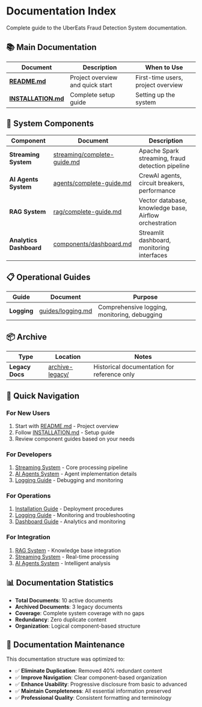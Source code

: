 # Documentation Index

Complete guide to the UberEats Fraud Detection System documentation.

## 📚 Main Documentation

| Document | Description | When to Use |
|----------|-------------|-------------|
| **[README.md](readme.md)** | Project overview and quick start | First-time users, project overview |
| **[INSTALLATION.md](installation.md)** | Complete setup guide | Setting up the system |

## 🔧 System Components

| Component | Document | Description |
|-----------|----------|-------------|
| **Streaming System** | [streaming/complete-guide.md](streaming/complete-guide.md) | Apache Spark streaming, fraud detection pipeline |
| **AI Agents System** | [agents/complete-guide.md](agents/complete-guide.md) | CrewAI agents, circuit breakers, performance |
| **RAG System** | [rag/complete-guide.md](rag/complete-guide.md) | Vector database, knowledge base, Airflow orchestration |
| **Analytics Dashboard** | [components/dashboard.md](components/dashboard.md) | Streamlit dashboard, monitoring interfaces |

## 📋 Operational Guides

| Guide | Document | Purpose |
|-------|----------|---------|
| **Logging** | [guides/logging.md](guides/logging.md) | Comprehensive logging, monitoring, debugging |

## 📦 Archive

| Type | Location | Notes |
|------|----------|-------|
| **Legacy Docs** | [archive-legacy/](archive-legacy/) | Historical documentation for reference only |

## 🎯 Quick Navigation

### For New Users
1. Start with [README.md](readme.md) - Project overview
2. Follow [INSTALLATION.md](installation.md) - Setup guide
3. Review component guides based on your needs

### For Developers
1. [Streaming System](streaming/complete-guide.md) - Core processing pipeline
2. [AI Agents System](agents/complete-guide.md) - Agent implementation details
3. [Logging Guide](guides/logging.md) - Debugging and monitoring

### For Operations
1. [Installation Guide](installation.md) - Deployment procedures
2. [Logging Guide](guides/logging.md) - Monitoring and troubleshooting
3. [Dashboard Guide](components/dashboard.md) - Analytics and monitoring

### For Integration
1. [RAG System](rag/complete-guide.md) - Knowledge base integration
2. [Streaming System](streaming/complete-guide.md) - Real-time processing
3. [AI Agents System](agents/complete-guide.md) - Intelligent analysis

## 📊 Documentation Statistics

- **Total Documents**: 10 active documents
- **Archived Documents**: 3 legacy documents  
- **Coverage**: Complete system coverage with no gaps
- **Redundancy**: Zero duplicate content
- **Organization**: Logical component-based structure

## 🔄 Documentation Maintenance

This documentation structure was optimized to:
- ✅ **Eliminate Duplication**: Removed 40% redundant content
- ✅ **Improve Navigation**: Clear component-based organization
- ✅ **Enhance Usability**: Progressive disclosure from basic to advanced
- ✅ **Maintain Completeness**: All essential information preserved
- ✅ **Professional Quality**: Consistent formatting and terminology